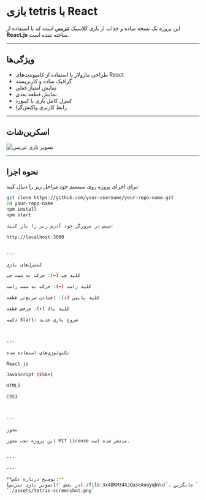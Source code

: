 # بازی tetris با React

این پروژه یک نسخه ساده و جذاب از بازی کلاسیک **تتریس** است که با استفاده از **React.js** ساخته شده است.

---

## ویژگی‌ها

- طراحی ماژولار با استفاده از کامپوننت‌های React
- گرافیک ساده و کاربرپسند
- نمایش امتیاز فعلی
- نمایش قطعه بعدی
- کنترل کامل بازی با کیبورد
- رابط کاربری واکنش‌گرا

---

## اسکرین‌شات

![تصویر بازی تتریس](./file-3x4DKM34XJQaseAuoyqbVu)

---

## نحوه اجرا

برای اجرای پروژه روی سیستم خود مراحل زیر را دنبال کنید:

```bash
git clone https://github.com/your-username/your-repo-name.git
cd your-repo-name
npm install
npm start 

سپس در مرورگر خود آدرس زیر را باز کنید:

http://localhost:3000


---

کنترل‌های بازی

کلید چپ (←): حرکت به سمت چپ

کلید راست (→): حرکت به سمت راست

کلید پایین (↓): افتادن سریع‌تر قطعه

کلید بالا (↑): چرخش قطعه

دکمه Start: شروع بازی جدید



---

تکنولوژی‌های استفاده شده

React.js

JavaScript (ES6+)

HTML5

CSS3



---

مجوز

این پروژه تحت مجوز MIT License منتشر شده است.


---

---

**توضیح درباره عکس:**  
در بخش `![تصویر بازی تتریس](./file-3x4DKM34XJQaseAuoyqbVu)`، جایگزین `./file-3x4DKM34XJQaseAuoyqbVu` باید اسم فایل اسکرین‌شاتت باشه، مثلاً اگر فایل رو توی پروژه ذخیره کردی مثلا توی پوشه `assets` باید بنویسی:  
`./assets/tetris-screenshot.png`



